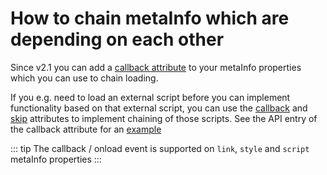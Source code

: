 # How to chain metaInfo which are depending on each other

Since v2.1 you can add a [callback attribute](/api/#callback-since-v2-1) to your metaInfo properties which you can use to chain loading.

If you e.g. need to load an external script before you can implement functionality based on that external script, you can use the [callback](/api/#callback-since-v2-1) and [skip](/api/#skip-since-v2-1) attributes to implement chaining of those scripts. See the API entry of the callback attribute for an [example](/api/#callback-since-v2-1)


::: tip
The callback / onload event is supported on `link`, `style` and `script` metaInfo properties
:::
